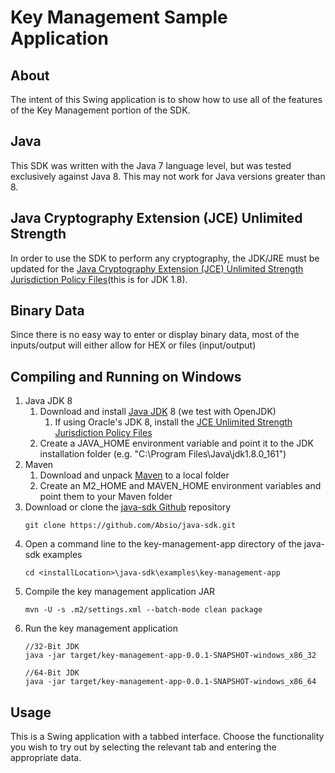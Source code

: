 # Key Management Sample Application	

## About
The intent of this Swing application is to show how to use all of the features of the Key Management portion of the SDK.

## Java
This SDK was written with the Java 7 language level, but was tested exclusively against Java 8.  This may not work for Java versions greater than 8.

## Java Cryptography Extension (JCE) Unlimited Strength
In order to use the SDK to perform any cryptography, the JDK/JRE must be updated for the [Java Cryptography Extension (JCE) Unlimited Strength Jurisdiction Policy Files](http://www.oracle.com/technetwork/java/javase/downloads/jce8-download-2133166.html)(this is for JDK 1.8).

## Binary Data
Since there is no easy way to enter or display binary data, most of the inputs/output will either allow for HEX or files (input/output)

## Compiling and Running on Windows

1. Java JDK 8
    1. Download and install [Java JDK](http://www.oracle.com/technetwork/java/javase/downloads/index.html) 8 (we test with OpenJDK)
        1. If using Oracle's JDK 8, install the [JCE Unlimited Strength Jurisdiction Policy Files](http://www.oracle.com/technetwork/java/javase/downloads/jce8-download-2133166.html)
    1. Create a JAVA_HOME environment variable and point it to the JDK installation folder (e.g. "C:\Program Files\Java\jdk1.8.0_161")
1. Maven    
    1. Download and unpack [Maven](http://maven.apache.org/download.cgi) to a local folder
    1. Create an M2_HOME and MAVEN_HOME environment variables and point them to your Maven folder 
1. Download or clone the [java-sdk Github](https://github.com/Absio/java-sdk) repository
    ```
    git clone https://github.com/Absio/java-sdk.git
    ```
1. Open a command line to the key-management-app directory of the java-sdk examples
    ```
    cd <installLocation>\java-sdk\examples\key-management-app
    ```
1. Compile the key management application JAR
    ```
    mvn -U -s .m2/settings.xml --batch-mode clean package
    ```
1. Run the key management application
    ```
    //32-Bit JDK
    java -jar target/key-management-app-0.0.1-SNAPSHOT-windows_x86_32
        
    //64-Bit JDK
    java -jar target/key-management-app-0.0.1-SNAPSHOT-windows_x86_64
    ```

## Usage
This is a Swing application with a tabbed interface.  Choose the functionality you wish to try out by selecting the relevant tab and entering the appropriate data.